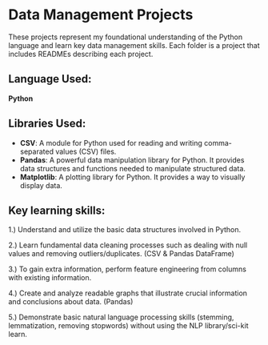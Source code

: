 # Data Management Projects

These projects represent my foundational understanding of the Python language and learn key data management skills. Each folder is a project that includes READMEs describing each project.

## Language Used:
**Python**

## Libraries Used:
- **CSV**: A module for Python used for reading and writing comma-separated values (CSV) files.
- **Pandas**: A powerful data manipulation library for Python. It provides data structures and functions needed to manipulate structured data.
- **Matplotlib**: A plotting library for Python. It provides a way to visually display data.

## Key learning skills:

1.) Understand and utilize the basic data structures involved in Python.

2.) Learn fundamental data cleaning processes such as dealing with null values and removing outliers/duplicates. (CSV & Pandas DataFrame)

3.) To gain extra information, perform feature engineering from columns with existing information. 

4.) Create and analyze readable graphs that illustrate crucial information and conclusions about data. (Pandas)

5.) Demonstrate basic natural language processing skills (stemming, lemmatization, removing stopwords) without using the NLP library/sci-kit learn.
